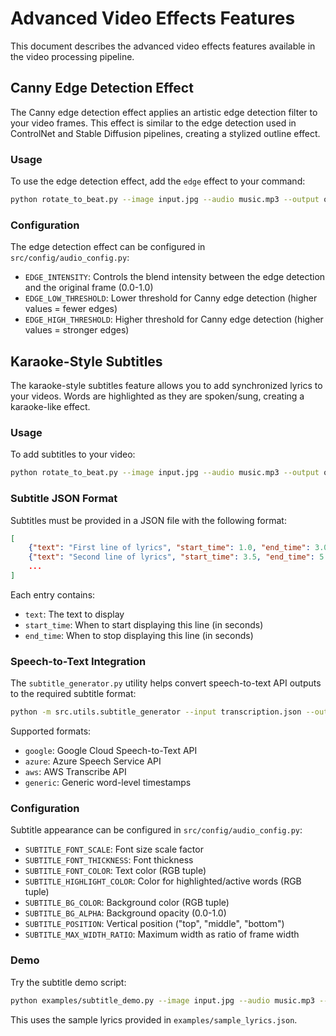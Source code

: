 # Advanced Video Effects Features

This document describes the advanced video effects features available in the video processing pipeline.

## Canny Edge Detection Effect

The Canny edge detection effect applies an artistic edge detection filter to your video frames. This effect is similar to the edge detection used in ControlNet and Stable Diffusion pipelines, creating a stylized outline effect.

### Usage

To use the edge detection effect, add the `edge` effect to your command:

```bash
python rotate_to_beat.py --image input.jpg --audio music.mp3 --output output.mp4 --effects color_shift pulse edge
```

### Configuration

The edge detection effect can be configured in `src/config/audio_config.py`:

- `EDGE_INTENSITY`: Controls the blend intensity between the edge detection and the original frame (0.0-1.0)
- `EDGE_LOW_THRESHOLD`: Lower threshold for Canny edge detection (higher values = fewer edges)
- `EDGE_HIGH_THRESHOLD`: Higher threshold for Canny edge detection (higher values = stronger edges)

## Karaoke-Style Subtitles

The karaoke-style subtitles feature allows you to add synchronized lyrics to your videos. Words are highlighted as they are spoken/sung, creating a karaoke-like effect.

### Usage

To add subtitles to your video:

```bash
python rotate_to_beat.py --image input.jpg --audio music.mp3 --output output.mp4 --effects color_shift pulse subtitle --subtitle-path lyrics.json
```

### Subtitle JSON Format

Subtitles must be provided in a JSON file with the following format:

```json
[
    {"text": "First line of lyrics", "start_time": 1.0, "end_time": 3.0},
    {"text": "Second line of lyrics", "start_time": 3.5, "end_time": 5.5},
    ...
]
```

Each entry contains:
- `text`: The text to display
- `start_time`: When to start displaying this line (in seconds)
- `end_time`: When to stop displaying this line (in seconds)

### Speech-to-Text Integration

The `subtitle_generator.py` utility helps convert speech-to-text API outputs to the required subtitle format:

```bash
python -m src.utils.subtitle_generator --input transcription.json --output lyrics.json --format google
```

Supported formats:
- `google`: Google Cloud Speech-to-Text API
- `azure`: Azure Speech Service API
- `aws`: AWS Transcribe API
- `generic`: Generic word-level timestamps

### Configuration

Subtitle appearance can be configured in `src/config/audio_config.py`:

- `SUBTITLE_FONT_SCALE`: Font size scale factor
- `SUBTITLE_FONT_THICKNESS`: Font thickness
- `SUBTITLE_FONT_COLOR`: Text color (RGB tuple)
- `SUBTITLE_HIGHLIGHT_COLOR`: Color for highlighted/active words (RGB tuple)
- `SUBTITLE_BG_COLOR`: Background color (RGB tuple)
- `SUBTITLE_BG_ALPHA`: Background opacity (0.0-1.0)
- `SUBTITLE_POSITION`: Vertical position ("top", "middle", "bottom")
- `SUBTITLE_MAX_WIDTH_RATIO`: Maximum width as ratio of frame width

### Demo

Try the subtitle demo script:

```bash
python examples/subtitle_demo.py --image input.jpg --audio music.mp3 --output output.mp4
```

This uses the sample lyrics provided in `examples/sample_lyrics.json`.
